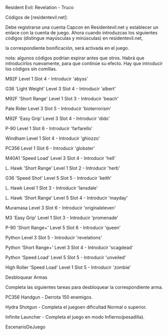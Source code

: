 Resident Evil: Revelation - Truco

 

 

Códigos de [residentevil.net]:  



Debe registrarse una cuenta Capcon en Residentevil.net y establecer un enlace con la cuenta de juego. Ahora cuando introduzcas los siguientes códigos (distingue mayúsculas y minúsculas) en residentevil.net,

la correspondiente bonificación, será activada en el juego.


nota: algunos códigos podrían expirar antes que otros. Habrá que introducirlos nuevamente, para que continúe su efecto. Hay que introducir los códigos sin comillas.



M92F Level 1 Slot 4                              - Introducir 'abyss'

G36 'Light Weight' Level 3 Slot 4           - Introducir 'albert'

M92F 'Short Range' Level 1 Slot 3         - Introducir 'beach'

Pale Rider Level 3 Slot 5                        - Introducir 'bioterrorism'

M92F 'Easy Grip' Level 3 Slot 4             - Introducir 'dido'

P-90 Level 1 Slot 6                                - Introducir 'farfarello'

Windham Level 1 Slot 4                         - Introducir 'ghiozzo'

PC356 Level 1 Slot 6                            - Introducir 'globster'

M40A1 'Speed Load' Level 3 Slot 4      - Introducir 'hell'

L. Hawk 'Short Range' Level 1 Slot 2    - Introducir 'herb'

G36 'Speed Shot' Level 5 Slot 5            - Introducir 'keith'

L. Hawk Level 1 Slot 3                         - Introducir 'lansdale'

L. Hawk 'Short Range' Level 5 Slot 4   - Introducir 'mayday'

Muramasa Level 3 Slot 6                     - Introducir 'originaleleven'

M3 'Easy Grip' Level 1 Slot 3              - Introducir 'promenade'

P-90 'Short Range+' Level 5 Slot 6      - Introducir 'queen'

Python Level 3 Slot 5                           - Introducir 'revelations'

Python 'Short Range+' Level 3 Slot 4    - Introducir 'scagdead'

Python 'Speed Load' Level 5 Slot 5      - Introducir 'unveiled'

High Roller 'Speed Load' Level 1 Slot 5 - Introducir 'zombie'



Desbloquear Armas


Completa las siguientes tareas para desbloquear la correspondiente arma.


PC356 Handgun     - Derrota 150 enemigos.

Hydra Shotgun        - Completa el juegoen dificultad Normal o superior.

Infinite Launcher      - Completa el juego en modo Infierno(pesadilla).





EscenarioDeJuego
